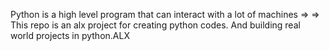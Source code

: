 Python is a high level program that can interact with a lot of machines =>
=> This repo is an alx project for creating python codes. 
And building real world projects in python.ALX
 
